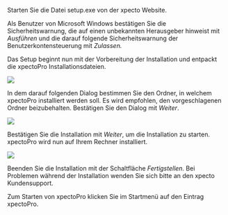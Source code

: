 Starten Sie die Datei setup.exe von der xpecto Website.

Als Benutzer von Microsoft Windows bestätigen Sie die Sicherheitswarnung, die auf einen unbekannten Herausgeber hinweist mit	*Ausführen* und die darauf folgende Sicherheitswarnung der Benutzerkontensteuerung mit *Zulassen.*

Das Setup beginnt nun mit der Vorbereitung der Installation und entpackt die xpectoPro Installationsdateien.

![](http://xpecto.github.io/docs/img/img_1430135544227.png)


In dem darauf folgenden Dialog bestimmen Sie den Ordner, in welchem  xpectoPro installiert werden soll. Es wird empfohlen, den vorgeschlagenen Ordner beizubehalten. Bestätigen Sie den Dialog mit *Weiter*.

![](http://xpecto.github.io/docs/img/img_1430134632060.png)


Bestätigen Sie die Installation mit *Weiter*, um die Installation zu starten. xpectoPro wird nun auf Ihrem Rechner installiert. 

![](http://xpecto.github.io/docs/img/img_1430134674440.png)


Beenden Sie die Installation mit der Schaltfläche *Fertigstellen.* Bei Problemen während der Installation wenden Sie sich bitte an den xpecto Kundensupport.

Zum Starten von xpectoPro klicken Sie im Startmenü auf den Eintrag xpectoPro.

